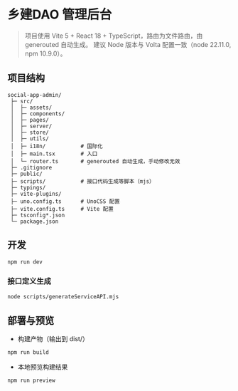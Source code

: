 # 乡建DAO 管理后台

> 项目使用 Vite 5 + React 18 + TypeScript，路由为文件路由，由 generouted 自动生成。
> 建议 Node 版本与 Volta 配置一致（node 22.11.0, npm 10.9.0）。


## 项目结构
 
```
social-app-admin/
 ├─ src/
 │  ├─ assets/
 │  ├─ components/
 │  ├─ pages/
 │  ├─ server/
 │  ├─ store/
 │  ├─ utils/
 │  ├─ i18n/           # 国际化
 │  ├─ main.tsx        # 入口
 │  └─ router.ts       # generouted 自动生成，手动修改无效
 ├─ .gitignore
 ├─ public/
 ├─ scripts/           # 接口代码生成等脚本（mjs）
 ├─ typings/
 ├─ vite-plugins/
 ├─ uno.config.ts      # UnoCSS 配置
 ├─ vite.config.ts     # Vite 配置
 ├─ tsconfig*.json
 └─ package.json
```
 
## 开发
 
```bash
npm run dev
```
### 接口定义生成

```bash
node scripts/generateServiceAPI.mjs
```

## 部署与预览
 
- 构建产物（输出到 dist/）
 
```bash
npm run build
```
 
- 本地预览构建结果
 
```bash
npm run preview
```

